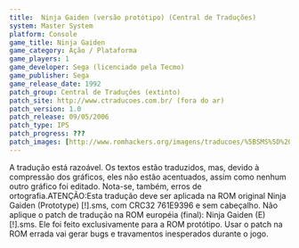 ```yaml
---
title:  Ninja Gaiden (versão protótipo) (Central de Traduções)
system: Master System
platform: Console
game_title: Ninja Gaiden
game_category: Ação / Plataforma
game_players: 1
game_developer: Sega (licenciado pela Tecmo)
game_publisher: Sega
game_release_date: 1992
patch_group: Central de Traduções (extinto)
patch_site: http://www.ctraducoes.com.br/ (fora do ar)
patch_version: 1.0
patch_release: 09/05/2006
patch_type: IPS
patch_progress: ???
patch_images: [http://www.romhackers.org/imagens/traducoes/%5BSMS%5D%20Ninja%20Gaiden%20%2528Prototype%2529%20-%20Central%20de%20Tradu%C3%A7%C3%B5es%20-%201.png,http://www.romhackers.org/imagens/traducoes/%5BSMS%5D%20Ninja%20Gaiden%20%2528Prototype%2529%20-%20Central%20de%20Tradu%C3%A7%C3%B5es%20-%202.png,http://www.romhackers.org/imagens/traducoes/%5BSMS%5D%20Ninja%20Gaiden%20%2528Prototype%2529%20-%20Central%20de%20Tradu%C3%A7%C3%B5es%20-%203.png]
---
```

A tradução está razoável. Os textos estão traduzidos, mas, devido à compressão dos gráficos, eles não estão acentuados, assim como nenhum outro gráfico foi editado. Nota-se, também, erros de ortografia.ATENÇÃO:Esta tradução deve ser aplicada na ROM original Ninja Gaiden (Prototype) [!].sms, com CRC32 761E9396 e sem cabeçalho. Não aplique o patch de tradução na ROM européia (final): Ninja Gaiden (E) [!].sms. Ele foi feito exclusivamente para a ROM protótipo. Usar o patch na ROM errada vai gerar bugs e travamentos inesperados durante o jogo.